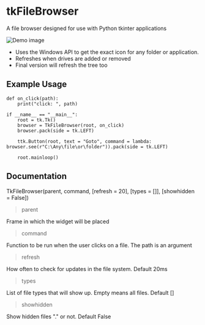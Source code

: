 # tkFileBrowser
A file browser designed for use with Python tkinter applications

![Demo image]((https://i.imgur.com/IXld2Ty.png))

* Uses the Windows API to get the exact icon for any folder or application.
* Refreshes when drives are added or removed
* Final version will refresh the tree too

## Example Usage

    def on_click(path):
        print("click: ", path)

    if __name__ == "__main__":
        root = tk.Tk()
        browser = TkFileBrowser(root, on_click)
        browser.pack(side = tk.LEFT)

        ttk.Button(root, text = "Goto", command = lambda: browser.see(r"C:\Any\file\or\folder")).pack(side = tk.LEFT)

        root.mainloop()

## Documentation
TkFileBrowser(parent, command, [refresh = 20], [types = []], [showhidden = False])

> parent

Frame in which the widget will be placed

>command

Function to be run when the user clicks on a file. The path is an argument

>refresh

How often to check for updates in the file system. Default 20ms

>types

List of file types that will show up. Empty means all files. Default []

>showhidden

Show hidden files "." or not. Default False

